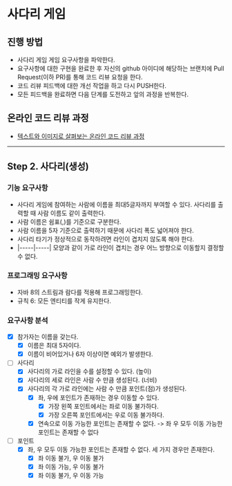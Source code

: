 # 사다리 게임

## 진행 방법

* 사다리 게임 게임 요구사항을 파악한다.
* 요구사항에 대한 구현을 완료한 후 자신의 github 아이디에 해당하는 브랜치에 Pull Request(이하 PR)를 통해 코드 리뷰 요청을 한다.
* 코드 리뷰 피드백에 대한 개선 작업을 하고 다시 PUSH한다.
* 모든 피드백을 완료하면 다음 단계를 도전하고 앞의 과정을 반복한다.

## 온라인 코드 리뷰 과정

* [텍스트와 이미지로 살펴보는 온라인 코드 리뷰 과정](https://github.com/nextstep-step/nextstep-docs/tree/master/codereview)

---

## Step 2. 사다리(생성)

### 기능 요구사항

- 사다리 게임에 참여하는 사람에 이름을 최대5글자까지 부여할 수 있다. 사다리를 출력할 때 사람 이름도 같이 출력한다.
- 사람 이름은 쉼표(,)를 기준으로 구분한다.
- 사람 이름을 5자 기준으로 출력하기 때문에 사다리 폭도 넓어져야 한다.
- 사다리 타기가 정상적으로 동작하려면 라인이 겹치지 않도록 해야 한다.
- |-----|-----| 모양과 같이 가로 라인이 겹치는 경우 어느 방향으로 이동할지 결정할 수 없다.

### 프로그래밍 요구사항

- 자바 8의 스트림과 람다를 적용해 프로그래밍한다.
- 규칙 6: 모든 엔티티를 작게 유지한다.

### 요구사항 분석

- [X] 참가자는 이름을 갖는다.
    - [X] 이름은 최대 5자이다.
    - [X] 이름이 비어있거나 6자 이상이면 예외가 발생한다.
- [ ] 사다리
    - [X] 사다리의 가로 라인을 수를 설정할 수 있다. (높이)
    - [X] 사다리의 세로 라인은 사람 수 만큼 생성된다. (너비)
    - [X] 사다리의 각 가로 라인에는 사람 수 만큼 포인트(점)가 생성된다.
        - [X] 좌, 우에 포인트가 존재하는 경우 이동할 수 있다.
            - [X] 가장 왼쪽 포인트에서는 좌로 이동 불가하다.
            - [X] 가장 오른쪽 포인트에서는 우로 이동 불가하다.
        - [X] 연속으로 이동 가능한 포인트는 존재할 수 없다. -> 좌 우 모두 이동 가능한 포인트는 존재할 수 없다
- [ ] 포인트
    - [X] 좌, 우 모두 이동 가능한 포인트는 존재할 수 없다. 세 가지 경우만 존재한다.
        - [X] 좌 이동 불가, 우 이동 불가
        - [X] 좌 이동 가능, 우 이동 불가
        - [X] 좌 이동 불가, 우 이동 가능 
